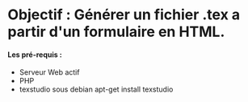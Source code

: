# Objectif : Générer un fichier .tex a partir d'un formulaire en HTML.

#### Les pré-requis :

* Serveur Web actif
* PHP
* texstudio sous debian apt-get install texstudio
